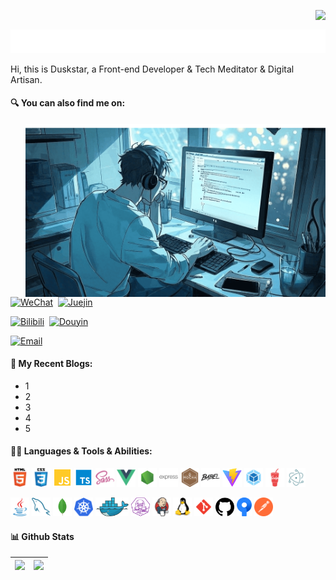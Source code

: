 <!--
**duskstar9623/duskstar9623** is a ✨ _special_ ✨ repository because its `README.md` (this file) appears on your GitHub profile.

Here are some ideas to get you started:

- 🔭 I’m currently working on ...
- 🌱 I’m currently learning ...
- 👯 I’m looking to collaborate on ...
- 🤔 I’m looking for help with ...
- 💬 Ask me about ...
- 📫 How to reach me: ...
- 😄 Pronouns: ...
- ⚡ Fun fact: ...
-->

<!-- visitors -->
<p align="right"><img align="right" src="https://visitor-badge.laobi.icu/badge?page_id=duskstar9623.duskstar9623&left_text=Github%20Visitors&format=true"></p>
<!-- visitors -->

<br>

<!-- Typing Animation -->
<p align="center"><img src="./assets/svg/Typing.svg"></p>
<!-- Typing Animation -->

<!-- Brief Introduction -->
<p align="left">Hi, this is Duskstar, a Front-end Developer & Tech Meditator & Digital Artisan.</p>
<!-- Brief Introduction -->


<!-- Social Link -->
#### 🔍 You can also find me on:

<img src="assets/images/Background.png" align="right" width="480px">

<a href="#" target="_blank">![WeChat](https://img.shields.io/badge/WeChat-Duskstar01-%23069548?style=flat&logo=wechat&logoColor=%23FFFFFF&labelColor=%2307C160&color=%23E7F7E7)</a>&nbsp; <a href="https://juejin.cn/user/3963103129121591" target="_blank">![Juejin](https://img.shields.io/badge/%E6%8E%98%E9%87%91-%E6%9A%AE%E6%98%9F-%230D6EFD?style=flat&logo=juejin&logoColor=white&labelColor=%231e80ff&color=%23E8F3FF)</a>

<a href="https://space.bilibili.com/52609516" target="_blank">![Bilibili](https://img.shields.io/badge/Bilibili-%E6%9A%AE%E6%98%9F%E5%90%9B-%23006F9B?style=flat&logo=bilibili&logoColor=white&labelColor=%23fa7298&color=%23F4F9FA)</a>&nbsp; <a href="https://www.douyin.com/user/MS4wLjABAAAAeepe5xbvBfl3GsuRHeuoH_47mpv1vj9M4Ud7ns5wyx0" target="_blank">![Douyin](https://img.shields.io/badge/%E6%8A%96%E9%9F%B3-%E6%9A%AE%E6%98%9F%E5%90%9B-%23FE2C55?style=flat&logo=tiktok&logoColor=%23FE2C55&labelColor=%23000000&color=%23FFEDF0)</a>

<a href="mailto:duskstar@foxmail.com" target="_blank">![Email](https://img.shields.io/badge/Email-duskstar%40foxmail.com-%23069548?style=flat&logo=mailboxdotorg&logoColor=%23FFFFFF&labelColor=%23FFCC33&color=%23999999)</a>
<!-- Social Link -->

<!-- Blog -->
#### 📓 My Recent Blogs:

- 1
- 2
- 3
- 4
- 5

<!-- Blog -->

<!-- Languages and Tools -->
#### 👨‍💻 Languages & Tools & Abilities:

<p align="left">
    <code><a href="https://html.spec.whatwg.org/multipage/" target="_blank"><img alt="HTML" height="30" src="assets/svg/HTML5.svg"></a></code>
    <code><a href="https://www.w3.org/Style/CSS/" target="_blank"><img alt="CSS" height="30" src="assets/svg/CSS3.svg"></a></code>
    <code><a href="https://developer.mozilla.org/zh-CN/docs/Web/JavaScript" target="_blank"><img alt="JavaScript" height="30" src="assets/svg/Javascript.svg"></a></code>
    <code><a href="https://www.typescriptlang.org/" target="_blank"><img alt="TypeScript" height="30" src="assets/svg/Typescript.svg"></a></code>
    <code><a href="https://sass-lang.com/" target="_blank"><img alt="Sass" height="30" src="assets/svg/Sass.svg"></a></code>
    <code><a href="https://vuejs.org/" target="_blank"><img alt="Vue" height="30" src="assets/svg/Vue.svg"></a></code>
    <code><a href="https://nodejs.org/en" target="_blank"><img alt="Node" height="30" src="assets/svg/Node.svg"></a></code>
    <code><a href="https://expressjs.com/" target="_blank"><img alt="Express" height="30" src="assets/svg/Express.svg"></a></code>    
    <code><a href="https://mochajs.org/" target="_blank"><img alt="Mocha" height="30" src="assets/svg/Mocha.svg"></a></code>
    <code><a href="https://babeljs.io/" target="_blank"><img alt="Babel" height="30" src="assets/svg/Babel.svg"></a></code>
    <code><a href="https://vite.dev/" target="_blank"><img alt="Vite" height="30" src="assets/svg/Vite.svg"></a></code>
    <code><a href="https://webpack.js.org/" target="_blank"><img alt="Webpack" height="30" src="assets/svg/Webpack.svg"></a></code>
    <code><a href="https://gulpjs.com/" target="_blank"><img alt="Gulp" height="30" src="assets/svg/Gulp.svg"></a></code>    
    <code><a href="https://electronjs.org/" target="_blank"><img alt="Electron" height="30" src="assets/svg/Electron.svg"></a></code>
</p>

<p align="left">
    <code><a href="https://www.oracle.com/cn/java/" target="_blank"><img alt="Java" height="30" src="assets/svg/Java.svg"></a></code>
    <code><a href="https://www.mysql.com/" target="_blank"><img alt="Mysql" height="30" src="assets/svg/Mysql.svg"></a></code>
    <code><a href="https://www.mongodb.com/zh-cn" target="_blank"><img alt="Mongodb" height="30" src="assets/svg/Mongodb.svg"></a></code>
    <code><a href="https://kubernetes.io/" target="_blank"><img alt="Kubernetes" height="30" src="assets/svg/Kubernetes.svg"></a></code>
    <code><a href="https://www.docker.com/" target="_blank"><img alt="Docker" height="30" src="assets/svg/Docker.svg"></a></code>
    <code><a href="https://podman.io/" target="_blank"><img alt="Podman" height="30" src="assets/svg/Podman.svg"></a></code>
    <code><a href="https://www.jenkins.io/" target="_blank"><img alt="Jenkins" height="30" src="assets/svg/Jenkins.svg"></a></code>
    <code><a href="https://www.linux.org/" target="_blank"><img alt="Linux" height="30" src="assets/svg/Linux.svg"></a></code>    
    <code><a href="https://git-scm.com/" target="_blank"><img alt="Git" height="30" src="assets/svg/Git.svg"></a></code>
    <code><a href="https://github.com/" target="_blank"><img alt="Github" height="30" src="assets/svg/Github.svg"></a></code>
    <code><a href="https://www.sourcetreeapp.com/" target="_blank"><img alt="Sourcetree" height="30" src="assets/svg/Sourcetree.svg"></a></code>
    <code><a href="https://www.postman.com/" target="_blank"><img alt="Postman" height="30" src="assets/svg/Postman.svg"></a></code> 
</p>
<!-- Languages and Tools -->

<!-- Github Stats -->
#### 📊 Github Stats

| <img src="https://github-readme-stats.vercel.app/api?username=duskstar9623&show_icons=true&include_all_commits=true&theme=vue&hide_border=true&rank_icon=github&hide=contribs"> | <img src="https://github-readme-stats.vercel.app/api/top-langs/?username=duskstar9623&layout=compact&theme=vue&hide_border=true"> |
| ------------- | ------------- |
<!-- Github Stats -->
